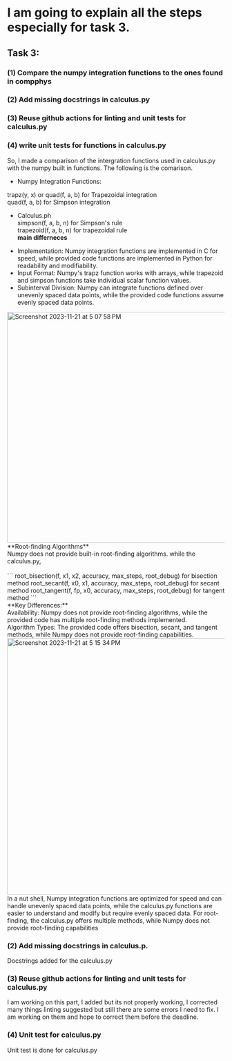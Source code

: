 # I am going to explain all the steps especially for task 3.
## Task 3:

### (1) Compare the numpy integration functions to the ones found in compphys
### (2) Add missing docstrings in calculus.py
### (3) Reuse github actions for linting and unit tests for calculus.py
### (4) write unit tests for functions in calculus.py
So, I made a comparison of the intergration functions used in calculus.py with the numpy built in functions. The following is the comarison. 
- Numpy Integration Functions: <br>

trapz(y, x) or quad(f, a, b) for Trapezoidal integration <br>
quad(f, a, b) for Simpson integration

* Calculus.ph <br>
simpson(f, a, b, n) for Simpson's rule <br>
trapezoid(f, a, b, n) for trapezoidal rule <br>
**main differneces** <br>
- Implementation: Numpy integration functions are implemented in C for speed, while provided code functions are implemented in Python for readability and modifiability.<br>
- Input Format: Numpy's trapz function works with arrays, while trapezoid and simpson functions take individual scalar function values.<br>
- Subinterval Division: Numpy can integrate functions defined over unevenly spaced data points, while the provided code functions assume evenly spaced data points.<br>
<img width="534" alt="Screenshot 2023-11-21 at 5 07 58 PM" src="https://github.com/uarif/23-Homework6G1/assets/13534352/f22b439c-4c6b-4674-b68e-38b200557e68">
<br> **Root-finding Algorithms** <br>
Numpy does not provide built-in root-finding algorithms. while the calculus.py, <br>
<br>
```
root_bisection(f, x1, x2, accuracy, max_steps, root_debug) for bisection method 
root_secant(f, x0, x1, accuracy, max_steps, root_debug) for secant method
root_tangent(f, fp, x0, accuracy, max_steps, root_debug) for tangent method
```
<br>
**Key Differences:**<br>
Availability: Numpy does not provide root-finding algorithms, while the provided code has multiple root-finding methods implemented. <br>
Algorithm Types: The provided code offers bisection, secant, and tangent methods, while Numpy does not provide root-finding capabilities.<br>
<img width="594" alt="Screenshot 2023-11-21 at 5 15 34 PM" src="https://github.com/uarif/23-Homework6G1/assets/13534352/2df97c25-e651-4278-b455-6bfd963e4106">
<br>
In a nut shell, Numpy integration functions are optimized for speed and can handle unevenly spaced data points, while the calculus.py functions are easier to understand and modify but require evenly spaced data. For root-finding, the calculus.py offers multiple methods, while Numpy does not provide root-finding capabilities <br>

### (2) Add missing docstrings in calculus.p.
 
Docstrings added for the calculus.py<br>

### (3) Reuse github actions for linting and unit tests for calculus.py
I am working on this part, I added but its not properly working, I corrected many things linting suggested but still there are some errors I need to fix. I am working on them and hope to correct them before the deadline. 

### (4) Unit test for calculus.py 
Unit test is done for calculus.py <br>




